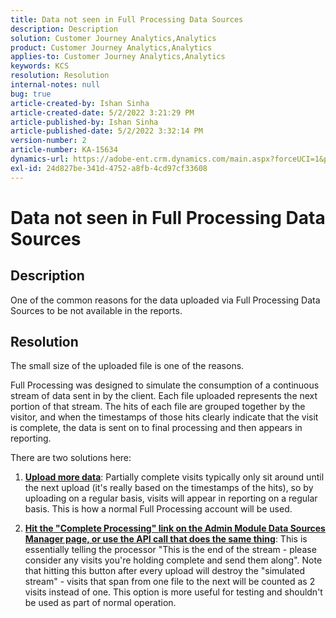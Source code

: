 ```yaml
---
title: Data not seen in Full Processing Data Sources
description: Description
solution: Customer Journey Analytics,Analytics
product: Customer Journey Analytics,Analytics
applies-to: Customer Journey Analytics,Analytics
keywords: KCS
resolution: Resolution
internal-notes: null
bug: true
article-created-by: Ishan Sinha
article-created-date: 5/2/2022 3:21:29 PM
article-published-by: Ishan Sinha
article-published-date: 5/2/2022 3:32:14 PM
version-number: 2
article-number: KA-15634
dynamics-url: https://adobe-ent.crm.dynamics.com/main.aspx?forceUCI=1&pagetype=entityrecord&etn=knowledgearticle&id=a08c6085-2bca-ec11-a7b5-6045bd00dca1
exl-id: 24d827be-341d-4752-a8fb-4cd97cf33608
---
```

# Data not seen in Full Processing Data Sources

## Description


One of the common reasons for the data uploaded via Full Processing Data Sources to be not available in the reports.


## Resolution


The small size of the uploaded file is one of the reasons.

Full Processing was designed to simulate the consumption of a continuous stream of data sent in by the client. Each file uploaded represents the next portion of that stream. The hits of each file are grouped together by the visitor, and when the timestamps of those hits clearly indicate that the visit is complete, the data is sent on to final processing and then appears in reporting.

There are two solutions here:

1. <u><b>Upload more data</b></u>: Partially complete visits typically only sit around until the next upload (it's really based on the timestamps of the hits), so by uploading on a regular basis, visits will appear in reporting on a regular basis. This is how a normal Full Processing account will be used.

2. <u><b>Hit the "Complete Processing" link on the Admin Module Data Sources Manager page, or use the API call that does the same thing</b></u>: This is essentially telling the processor "This is the end of the stream - please consider any visits you're holding complete and send them along". Note that hitting this button after every upload will destroy the "simulated stream" - visits that span from one file to the next will be counted as 2 visits instead of one. This option is more useful for testing and shouldn't be used as part of normal operation.
